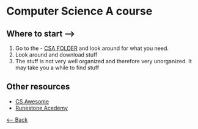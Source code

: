 # Computer Science A course
## Where to start -->
1. Go to the - [CSA FOLDER](https://github.com/Zxtreme03/ComputerScience/tree/master/CSA) and look around for what you need.
2. Look around and download stuff
3. The stuff is not very well organized and therefore very unorganized. It may take you a while to find stuff

## Other resources
- [CS Awesome](https://runestone.academy/runestone/books/published/csawesome/index.html)
- [Runestone Acedemy](https://runestone.academy/runestone/books/published/apcsareview/index.html)

[<-- Back](./)
